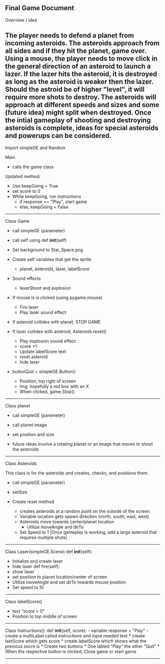 Final Game Document
----------------------
Overview / idea

   The player needs to defend a planet from incoming asteroids. The asteroids approach from all sides and if they hit the planet, game over.
   Using a mouse, the player needs to move click in the general direction of an asteroid to launch a lazer. If the lazer hits the asteroid, it is destroyed as long as the asteroid is weaker then the lazer.
   Should the astroid be of higher "level", it will require more shots to destroy. 
   The asteroids will approach at different speeds and sizes and some (future idea) might split when destroyed.
   Once the intial gameplay of shooting and destroying asteroids is complete, ideas for special asteroids and powerups can be considered.
---------------------
Import simpleGE and Random

Main
 * calls the game class

Updated method:
 * Use keepGoing = True
 * set score to 0
 * While keepGoing, run instructions
    * if response == "Play", start game
    * else, keepGoing = False     
----------------------
Class Game
* call simpleGE (parameter)
* call self using def __init__(self)
* Set background to Star_Space.png
* Create self variables that get the sprite
   * planet, asteroids, laser, labelScore
* Sound effects
   * laserShoot and explosion
* If mouse is is clicked (using pygame.mouse)
   * Fire laser
   * Play laser sound effect
* If asteroid collides with planet, STOP GAME
* If laser collides with asteroid, Asteroids.reset()
   * Play explosion sound effect 
   * score +1
   * Update labelScore text
   * reset asteroid
   * hide laser

* buttonQuit = simpleGE.Button()
   * Position, top right of screen
   * Img: hopefully a red box with an X
   * When clicked, game.Stop() 
------------------------
Class planet
 * call simpleGE (paremeter)
 * call planet image
 * set position and size

* future ideas involve a rotating planet or an image that moves to shoot the asteroids   
------------------------
Class Asteroids

This class is for the asteroids and creates, checks, and positions them.
 * call simpleGE (parameter)
 * setSize
   
 * Create reset method
    * creates asteroids at a random point on the outside of the screen
    * Variable location gets spawn direction (north, south, east, west)
    * Asteroids move towards center/planet location
       * Utilize moveAngle and dirTo
    * Set Speed to 1
|Once gameplay is working, add a large asteroid that requires multiple shots|
----------------------------
Class Laser(simpleGE.Scene)
def __init__(self):
   * Initialize and create laser
   * hide laser
def fire(self):
   * show laser
   * set position to planet location/center of screen
   * Utilize moveAngle and set dirTo towards mouse position
   * Set speed to 10
---------------------------
Class labelScore()

* text "score = 0"
* Position to top middle of screen
-----------------------
Class Instructions():
   def __init__(self, score):
      - variable response = "Play"
      - create a multiLabel called instructions and input needed text
      * create lastScore which gets score
      * create labelScore which shows what the previous socre is
      * Create two buttons
         * One labled "Play" the other "Quit"
         * When the respective button is clicked, Close game or start game
         
--------------------------
